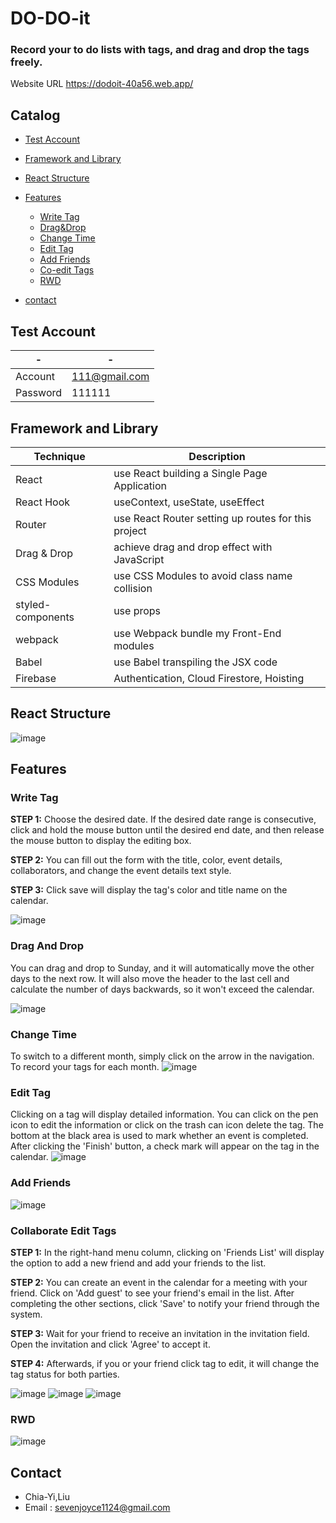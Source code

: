 # DO-DO-it
### Record your to do lists with tags, and drag and drop the tags freely.

Website URL https://dodoit-40a56.web.app/

## Catalog
  * [Test Account](README.md#test-account)
  * [Framework and Library](README.md#framework-and-library)
  * [React Structure](README.md#react-structure)
  * [Features](README.md#features) 
      - [Write Tag](#write-tag)
      - [Drag&Drop](#drag-and-drop)
      - [Change Time](#change-time)
      - [Edit Tag](#edit-tag)
      - [Add Friends](#add-friends)
      - [Co-edit Tags](#collaborate-edit-tags)
      - [RWD](#rwd)

  * [contact](README.md#contact)

## Test Account

|- |-|
|-----|--------|
|Account|111@gmail.com|
|Password|111111|


## Framework and Library

|Technique |Description|
|-----|--------|
|React|use React building a Single Page Application|
|React Hook| useContext, useState, useEffect|
|Router|use React Router setting up routes for this project|
|Drag & Drop|achieve drag and drop effect with JavaScript|
|CSS Modules | use CSS Modules to avoid class name collision |
|styled-components | use props|
|webpack|use Webpack bundle my Front-End modules|
|Babel|use Babel transpiling the JSX code|
|Firebase|Authentication, Cloud Firestore, Hoisting|

## React Structure
   ![image](https://github.com/joyceseven1124/DO-DO-it/blob/main/public/assets/flow_chart.png)

## Features

   ### Write Tag
   **STEP 1:** 
   Choose the desired date. If the desired date range is consecutive, click and hold the mouse button until the desired end date, and then release        
   the mouse button to display the editing box.
   
   **STEP 2:** 
   You can fill out the form with the title, color, event details, collaborators, and change the event details text style.
   
   **STEP 3:**
   Click save will display the tag's color and title name on the calendar.
   
   ![image](https://github.com/joyceseven1124/DO-DO-it/blob/main/public/assets/main_gif.gif)
   
   
   ### Drag And Drop
   You can drag and drop to Sunday, and it will automatically move the other days to the next row. It will also move the header to the last cell and calculate    the number of days backwards, so it won't exceed the calendar.

   ![image](https://github.com/joyceseven1124/DO-DO-it/blob/main/public/assets/drag_and_drop_gif.gif)
   
   ### Change Time
   To switch to a different month, simply click on the arrow in the navigation. To record your tags for each month.
   ![image](https://github.com/joyceseven1124/DO-DO-it/blob/main/public/assets/change_time_gif.gif)
   
   ### Edit Tag
   Clicking on a tag will display detailed information. You can click on the pen icon to edit the information or click on the trash can icon delete the tag.      The bottom at the black area is used to mark whether an event is completed. After clicking the 'Finish' button, a check mark will appear on the tag in        the calendar.
   ![image](https://github.com/joyceseven1124/DO-DO-it/blob/main/public/assets/Edit_tag_gif.gif)
   
   ### Add Friends
   ![image](https://github.com/joyceseven1124/DO-DO-it/blob/main/public/assets/add_friend_gif.gif)
   
   ### Collaborate Edit Tags
   **STEP 1:** 
   In the right-hand menu column, clicking on 'Friends List' will display the option to add a new friend and add your friends to the list.
   
   **STEP 2:** 
   You can create an event in the calendar for a meeting with your friend. Click on 'Add guest' to see your friend's email in the list. After completing the      other sections, click 'Save' to notify your friend through the system.
   
   **STEP 3:**
   Wait for your friend to receive an invitation in the invitation field. Open the invitation and click 'Agree' to accept it.
   
   **STEP 4:**
   Afterwards, if you or your friend click tag to edit, it will change the tag status for both parties.
   
   ![image](https://github.com/joyceseven1124/DO-DO-it/blob/main/public/assets/choose_friend.jpg)
   ![image](https://github.com/joyceseven1124/DO-DO-it/blob/main/public/assets/receive_invite_ok_gif.gif)
   ![image](https://github.com/joyceseven1124/DO-DO-it/blob/main/public/assets/co-edit_result.png)
   
   ### RWD
   ![image](https://github.com/joyceseven1124/DO-DO-it/blob/main/public/assets/RWD_gif.gif)
   

   
## Contact
 * Chia-Yi,Liu
 * Email : sevenjoyce1124@gmail.com
